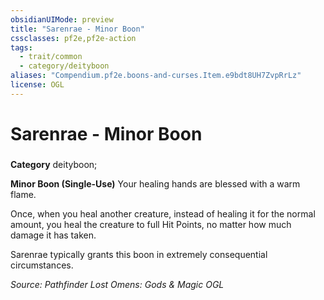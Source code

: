 ```yaml
---
obsidianUIMode: preview
title: "Sarenrae - Minor Boon"
cssclasses: pf2e,pf2e-action
tags:
  - trait/common
  - category/deityboon
aliases: "Compendium.pf2e.boons-and-curses.Item.e9bdt8UH7ZvpRrLz"
license: OGL
---
```

# Sarenrae - Minor Boon

### 

**Category** deityboon; 




**Minor Boon (Single-Use)** Your healing hands are blessed with a warm flame.

Once, when you heal another creature, instead of healing it for the normal amount, you heal the creature to full Hit Points, no matter how much damage it has taken.

Sarenrae typically grants this boon in extremely consequential circumstances.

*Source: Pathfinder Lost Omens: Gods & Magic*
*OGL*